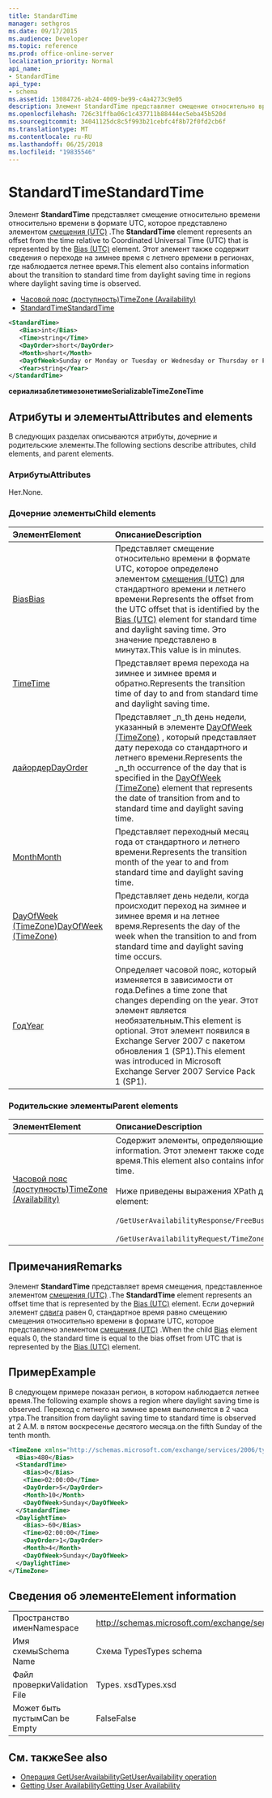 ```yaml
---
title: StandardTime
manager: sethgros
ms.date: 09/17/2015
ms.audience: Developer
ms.topic: reference
ms.prod: office-online-server
localization_priority: Normal
api_name:
- StandardTime
api_type:
- schema
ms.assetid: 13084726-ab24-4009-be99-c4a4273c9e05
description: Элемент StandardTime представляет смещение относительно времени относительно времени в формате UTC, которое представлено элементом смещения (UTC). Этот элемент также содержит сведения о переходе на зимнее время с летнего времени в регионах, где наблюдается летнее время.
ms.openlocfilehash: 726c31ffba06c1c437711b88444ec5eba45b520d
ms.sourcegitcommit: 34041125dc8c5f993b21cebfc4f8b72f0fd2cb6f
ms.translationtype: MT
ms.contentlocale: ru-RU
ms.lasthandoff: 06/25/2018
ms.locfileid: "19835546"
---
```

# <a name="standardtime"></a><span data-ttu-id="831d8-104">StandardTime</span><span class="sxs-lookup"><span data-stu-id="831d8-104">StandardTime</span></span>

<span data-ttu-id="831d8-105">Элемент **StandardTime** представляет смещение относительно времени относительно времени в формате UTC, которое представлено элементом [смещения (UTC)](bias-utc.md) .</span><span class="sxs-lookup"><span data-stu-id="831d8-105">The **StandardTime** element represents an offset from the time relative to Coordinated Universal Time (UTC) that is represented by the [Bias (UTC)](bias-utc.md) element.</span></span> <span data-ttu-id="831d8-106">Этот элемент также содержит сведения о переходе на зимнее время с летнего времени в регионах, где наблюдается летнее время.</span><span class="sxs-lookup"><span data-stu-id="831d8-106">This element also contains information about the transition to standard time from daylight saving time in regions where daylight saving time is observed.</span></span> 
  
- [<span data-ttu-id="831d8-107">Часовой пояс (доступность)</span><span class="sxs-lookup"><span data-stu-id="831d8-107">TimeZone (Availability)</span></span>](timezone-availability.md)
- [<span data-ttu-id="831d8-108">StandardTime</span><span class="sxs-lookup"><span data-stu-id="831d8-108">StandardTime</span></span>](standardtime.md)
  
```xml
<StandardTime>
   <Bias>int</Bias>
   <Time>string</Time>
   <DayOrder>short</DayOrder>
   <Month>short</Month>
   <DayOfWeek>Sunday or Monday or Tuesday or Wednesday or Thursday or Friday or Saturday</DayOfWeek>
   <Year>string</Year>
</StandardTime>
```

 <span data-ttu-id="831d8-109">**сериализаблетимезонетиме**</span><span class="sxs-lookup"><span data-stu-id="831d8-109">**SerializableTimeZoneTime**</span></span>
## <a name="attributes-and-elements"></a><span data-ttu-id="831d8-110">Атрибуты и элементы</span><span class="sxs-lookup"><span data-stu-id="831d8-110">Attributes and elements</span></span>

<span data-ttu-id="831d8-111">В следующих разделах описываются атрибуты, дочерние и родительские элементы.</span><span class="sxs-lookup"><span data-stu-id="831d8-111">The following sections describe attributes, child elements, and parent elements.</span></span>
  
### <a name="attributes"></a><span data-ttu-id="831d8-112">Атрибуты</span><span class="sxs-lookup"><span data-stu-id="831d8-112">Attributes</span></span>

<span data-ttu-id="831d8-113">Нет.</span><span class="sxs-lookup"><span data-stu-id="831d8-113">None.</span></span>
  
### <a name="child-elements"></a><span data-ttu-id="831d8-114">Дочерние элементы</span><span class="sxs-lookup"><span data-stu-id="831d8-114">Child elements</span></span>

|<span data-ttu-id="831d8-115">**Элемент**</span><span class="sxs-lookup"><span data-stu-id="831d8-115">**Element**</span></span>|<span data-ttu-id="831d8-116">**Описание**</span><span class="sxs-lookup"><span data-stu-id="831d8-116">**Description**</span></span>|
|:-----|:-----|
|[<span data-ttu-id="831d8-117">Bias</span><span class="sxs-lookup"><span data-stu-id="831d8-117">Bias</span></span>](bias.md) <br/> |<span data-ttu-id="831d8-118">Представляет смещение относительно времени в формате UTC, которое определено элементом [смещения (UTC)](bias-utc.md) для стандартного времени и летнего времени.</span><span class="sxs-lookup"><span data-stu-id="831d8-118">Represents the offset from the UTC offset that is identified by the [Bias (UTC)](bias-utc.md) element for standard time and daylight saving time.</span></span> <span data-ttu-id="831d8-119">Это значение представлено в минутах.</span><span class="sxs-lookup"><span data-stu-id="831d8-119">This value is in minutes.</span></span>  <br/> |
|[<span data-ttu-id="831d8-120">Time</span><span class="sxs-lookup"><span data-stu-id="831d8-120">Time</span></span>](time.md) <br/> |<span data-ttu-id="831d8-121">Представляет время перехода на зимнее и зимнее время и обратно.</span><span class="sxs-lookup"><span data-stu-id="831d8-121">Represents the transition time of day to and from standard time and daylight saving time.</span></span>  <br/> |
|[<span data-ttu-id="831d8-122">дайордер</span><span class="sxs-lookup"><span data-stu-id="831d8-122">DayOrder</span></span>](dayorder.md) <br/> |<span data-ttu-id="831d8-123">Представляет _n_th день недели, указанный в элементе [DayOfWeek (TimeZone)](dayofweek-timezone.md) , который представляет дату перехода со стандартного и летнего времени.</span><span class="sxs-lookup"><span data-stu-id="831d8-123">Represents the  _n_th occurrence of the day that is specified in the [DayOfWeek (TimeZone)](dayofweek-timezone.md) element that represents the date of transition from and to standard time and daylight saving time.</span></span>  <br/> |
|[<span data-ttu-id="831d8-124">Month</span><span class="sxs-lookup"><span data-stu-id="831d8-124">Month</span></span>](month.md) <br/> |<span data-ttu-id="831d8-125">Представляет переходный месяц года от стандартного и летнего времени.</span><span class="sxs-lookup"><span data-stu-id="831d8-125">Represents the transition month of the year to and from standard time and daylight saving time.</span></span>  <br/> |
|[<span data-ttu-id="831d8-126">DayOfWeek (TimeZone)</span><span class="sxs-lookup"><span data-stu-id="831d8-126">DayOfWeek (TimeZone)</span></span>](dayofweek-timezone.md) <br/> |<span data-ttu-id="831d8-127">Представляет день недели, когда происходит переход на зимнее и зимнее время и на летнее время.</span><span class="sxs-lookup"><span data-stu-id="831d8-127">Represents the day of the week when the transition to and from standard time and daylight saving time occurs.</span></span>  <br/> |
|[<span data-ttu-id="831d8-128">Год</span><span class="sxs-lookup"><span data-stu-id="831d8-128">Year</span></span>](year.md) <br/> |<span data-ttu-id="831d8-129">Определяет часовой пояс, который изменяется в зависимости от года.</span><span class="sxs-lookup"><span data-stu-id="831d8-129">Defines a time zone that changes depending on the year.</span></span> <span data-ttu-id="831d8-130">Этот элемент является необязательным.</span><span class="sxs-lookup"><span data-stu-id="831d8-130">This element is optional.</span></span> <span data-ttu-id="831d8-131">Этот элемент появился в Exchange Server 2007 с пакетом обновления 1 (SP1).</span><span class="sxs-lookup"><span data-stu-id="831d8-131">This element was introduced in Microsoft Exchange Server 2007 Service Pack 1 (SP1).</span></span>  <br/> |
   
### <a name="parent-elements"></a><span data-ttu-id="831d8-132">Родительские элементы</span><span class="sxs-lookup"><span data-stu-id="831d8-132">Parent elements</span></span>

|<span data-ttu-id="831d8-133">**Элемент**</span><span class="sxs-lookup"><span data-stu-id="831d8-133">**Element**</span></span>|<span data-ttu-id="831d8-134">**Описание**</span><span class="sxs-lookup"><span data-stu-id="831d8-134">**Description**</span></span>|
|:-----|:-----|
|[<span data-ttu-id="831d8-135">Часовой пояс (доступность)</span><span class="sxs-lookup"><span data-stu-id="831d8-135">TimeZone (Availability)</span></span>](timezone-availability.md) <br/> | <span data-ttu-id="831d8-136">Содержит элементы, определяющие сведения о часовом поясе.</span><span class="sxs-lookup"><span data-stu-id="831d8-136">Contains elements that identify time zone information.</span></span> <span data-ttu-id="831d8-137">Этот элемент также содержит сведения о переходе со стандартного времени на летнее время.</span><span class="sxs-lookup"><span data-stu-id="831d8-137">This element also contains information about the transition between standard time and daylight saving time.</span></span> <br/><br/><span data-ttu-id="831d8-138">Ниже приведены выражения XPath для этого элемента.</span><span class="sxs-lookup"><span data-stu-id="831d8-138">The following are the XPath expressions to this element:</span></span> <br/> <br/>  `/GetUserAvailabilityResponse/FreeBusyResponseArray/FreeBusyResponse/FreeBusyView/WorkingHours/TimeZone` <br/> <br/> `/GetUserAvailabilityRequest/TimeZone` <br/> |
   
## <a name="remarks"></a><span data-ttu-id="831d8-139">Примечания</span><span class="sxs-lookup"><span data-stu-id="831d8-139">Remarks</span></span>

<span data-ttu-id="831d8-140">Элемент **StandardTime** представляет время смещения, представленное элементом [смещения (UTC)](bias-utc.md) .</span><span class="sxs-lookup"><span data-stu-id="831d8-140">The **StandardTime** element represents an offset time that is represented by the [Bias (UTC)](bias-utc.md) element.</span></span> <span data-ttu-id="831d8-141">Если дочерний элемент [сдвига](bias.md) равен 0, стандартное время равно смещению смещения относительно времени в формате UTC, которое представлено элементом [смещения (UTC)](bias-utc.md) .</span><span class="sxs-lookup"><span data-stu-id="831d8-141">When the child [Bias](bias.md) element equals 0, the standard time is equal to the bias offset from UTC that is represented by the [Bias (UTC)](bias-utc.md) element.</span></span> 
  
## <a name="example"></a><span data-ttu-id="831d8-142">Пример</span><span class="sxs-lookup"><span data-stu-id="831d8-142">Example</span></span>

<span data-ttu-id="831d8-143">В следующем примере показан регион, в котором наблюдается летнее время.</span><span class="sxs-lookup"><span data-stu-id="831d8-143">The following example shows a region where daylight saving time is observed.</span></span> <span data-ttu-id="831d8-144">Переход с летнего на зимнее время выполняется в 2 часа утра.</span><span class="sxs-lookup"><span data-stu-id="831d8-144">The transition from daylight saving time to standard time is observed at 2 A.M.</span></span> <span data-ttu-id="831d8-145">в пятом воскресенье десятого месяца.</span><span class="sxs-lookup"><span data-stu-id="831d8-145">on the fifth Sunday of the tenth month.</span></span>
  
```xml
<TimeZone xmlns="http://schemas.microsoft.com/exchange/services/2006/types">
  <Bias>480</Bias>
  <StandardTime>
    <Bias>0</Bias>
    <Time>02:00:00</Time>
    <DayOrder>5</DayOrder>
    <Month>10</Month>
    <DayOfWeek>Sunday</DayOfWeek>
  </StandardTime>
  <DaylightTime>
    <Bias>-60</Bias>
    <Time>02:00:00</Time>
    <DayOrder>1</DayOrder>
    <Month>4</Month>
    <DayOfWeek>Sunday</DayOfWeek>
  </DaylightTime>
</TimeZone>
```

## <a name="element-information"></a><span data-ttu-id="831d8-146">Сведения об элементе</span><span class="sxs-lookup"><span data-stu-id="831d8-146">Element information</span></span>

|||
|:-----|:-----|
|<span data-ttu-id="831d8-147">Пространство имен</span><span class="sxs-lookup"><span data-stu-id="831d8-147">Namespace</span></span>  <br/> |http://schemas.microsoft.com/exchange/services/2006/types  <br/> |
|<span data-ttu-id="831d8-148">Имя схемы</span><span class="sxs-lookup"><span data-stu-id="831d8-148">Schema Name</span></span>  <br/> |<span data-ttu-id="831d8-149">Схема Types</span><span class="sxs-lookup"><span data-stu-id="831d8-149">Types schema</span></span>  <br/> |
|<span data-ttu-id="831d8-150">Файл проверки</span><span class="sxs-lookup"><span data-stu-id="831d8-150">Validation File</span></span>  <br/> |<span data-ttu-id="831d8-151">Types. xsd</span><span class="sxs-lookup"><span data-stu-id="831d8-151">Types.xsd</span></span>  <br/> |
|<span data-ttu-id="831d8-152">Может быть пустым</span><span class="sxs-lookup"><span data-stu-id="831d8-152">Can be Empty</span></span>  <br/> |<span data-ttu-id="831d8-153">False</span><span class="sxs-lookup"><span data-stu-id="831d8-153">False</span></span>  <br/> |
   
## <a name="see-also"></a><span data-ttu-id="831d8-154">См. также</span><span class="sxs-lookup"><span data-stu-id="831d8-154">See also</span></span>

- [<span data-ttu-id="831d8-155">Операция GetUserAvailability</span><span class="sxs-lookup"><span data-stu-id="831d8-155">GetUserAvailability operation</span></span>](getuseravailability-operation.md)
- [<span data-ttu-id="831d8-156">Getting User Availability</span><span class="sxs-lookup"><span data-stu-id="831d8-156">Getting User Availability</span></span>](http://msdn.microsoft.com/library/d4133fcb-9b0f-4e6b-aadf-a389da83516a%28Office.15%29.aspx)

